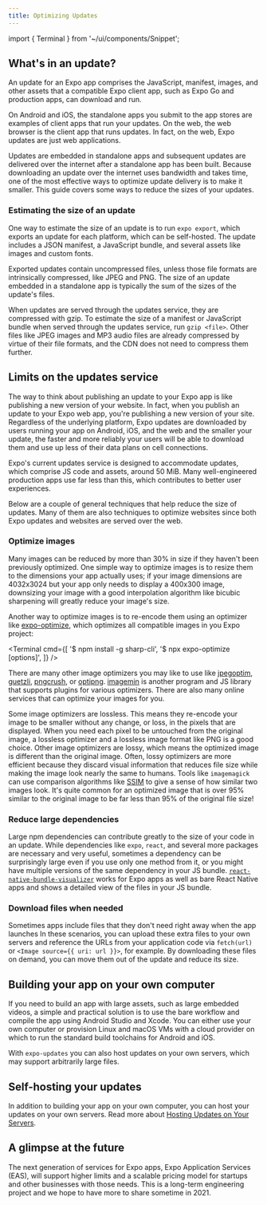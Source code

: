 ```yaml
---
title: Optimizing Updates
---
```


import { Terminal } from '~/ui/components/Snippet';

## What's in an update?

An update for an Expo app comprises the JavaScript, manifest, images, and other assets that a compatible Expo client app, such as Expo Go and production apps, can download and run.

On Android and iOS, the standalone apps you submit to the app stores are examples of client apps that run your updates. On the web, the web browser is the client app that runs updates. In fact, on the web, Expo updates are just web applications.

Updates are embedded in standalone apps and subsequent updates are delivered over the internet after a standalone app has been built. Because downloading an update over the internet uses bandwidth and takes time, one of the most effective ways to optimize update delivery is to make it smaller. This guide covers some ways to reduce the sizes of your updates.

### Estimating the size of an update

One way to estimate the size of an update is to run `expo export`, which exports an update for each platform, which can be self-hosted. The update includes a JSON manifest, a JavaScript bundle, and several assets like images and custom fonts.

Exported updates contain uncompressed files, unless those file formats are intrinsically compressed, like JPEG and PNG. The size of an update embedded in a standalone app is typically the sum of the sizes of the update's files.

When updates are served through the updates service, they are compressed with gzip. To estimate the size of a manifest or JavaScript bundle when served through the updates service, run `gzip <file>`. Other files like JPEG images and MP3 audio files are already compressed by virtue of their file formats, and the CDN does not need to compress them further.

## Limits on the updates service

The way to think about publishing an update to your Expo app is like publishing a new version of your website. In fact, when you publish an update to your Expo web app, you're publishing a new version of your site. Regardless of the underlying platform, Expo updates are downloaded by users running your app on Android, iOS, and the web and the smaller your update, the faster and more reliably your users will be able to download them and use up less of their data plans on cell connections.

Expo's current updates service is designed to accommodate updates, which comprise JS code and assets, around 50 MiB. Many well-engineered production apps use far less than this, which contributes to better user experiences.

Below are a couple of general techniques that help reduce the size of updates. Many of them are also techniques to optimize websites since both Expo updates and websites are served over the web.

### Optimize images

Many images can be reduced by more than 30% in size if they haven't been previously optimized. One simple way to optimize images is to resize them to the dimensions your app actually uses; if your image dimensions are 4032x3024 but your app only needs to display a 400x300 image, downsizing your image with a good interpolation algorithm like bicubic sharpening will greatly reduce your image's size.

Another way to optimize images is to re-encode them using an optimizer like [expo-optimize](https://github.com/expo/expo-cli/tree/main/packages/expo-optimize#-welcome-to-expo-optimize), which optimizes all compatible images in you Expo project:

<Terminal cmd={[
'$ npm install -g sharp-cli',
'$ npx expo-optimize <project-directory> [options]',
]} />

There are many other image optimizers you may like to use like [jpegoptim](https://github.com/tjko/jpegoptim), [guetzli](https://github.com/google/guetzli), [pngcrush](https://pmt.sourceforge.io/pngcrush/), or [optipng](http://optipng.sourceforge.net/). [imagemin](https://github.com/imagemin/imagemin) is another program and JS library that supports plugins for various optimizers. There are also many online services that can optimize your images for you.

Some image optimizers are lossless. This means they re-encode your image to be smaller without any change, or loss, in the pixels that are displayed. When you need each pixel to be untouched from the original image, a lossless optimizer and a lossless image format like PNG is a good choice.
Other image optimizers are lossy, which means the optimized image is different than the original image. Often, lossy optimizers are more efficient because they discard visual information that reduces file size while making the image look nearly the same to humans. Tools like `imagemagick` can use comparison algorithms like [SSIM](https://en.wikipedia.org/wiki/Structural_similarity) to give a sense of how similar two images look. It's quite common for an optimized image that is over 95% similar to the original image to be far less than 95% of the original file size!

### Reduce large dependencies

Large npm dependencies can contribute greatly to the size of your code in an update. While dependencies like `expo`, `react`, and several more packages are necessary and very useful, sometimes a dependency can be surprisingly large even if you use only one method from it, or you might have multiple versions of the same dependency in your JS bundle. [`react-native-bundle-visualizer`](https://github.com/IjzerenHein/react-native-bundle-visualizer) works for Expo apps as well as bare React Native apps and shows a detailed view of the files in your JS bundle.

### Download files when needed

Sometimes apps include files that they don't need right away when the app launches In these scenarios, you can upload these extra files to your own servers and reference the URLs from your application code via `fetch(url)` or `<Image source={{ uri: url }}>`, for example. By downloading these files on demand, you can move them out of the update and reduce its size.

## Building your app on your own computer

If you need to build an app with large assets, such as large embedded videos, a simple and practical solution is to use the bare workflow and compile the app using Android Studio and Xcode. You can either use your own computer or provision Linux and macOS VMs with a cloud provider on which to run the standard build toolchains for Android and iOS.

With `expo-updates` you can also host updates on your own servers, which may support arbitrarily large files.

## Self-hosting your updates

In addition to building your app on your own computer, you can host your updates on your own servers. Read more about [Hosting Updates on Your Servers](/archive/classic-updates/hosting-your-app).

## A glimpse at the future

The next generation of services for Expo apps, Expo Application Services (EAS), will support higher limits and a scalable pricing model for startups and other businesses with those needs. This is a long-term engineering project and we hope to have more to share sometime in 2021.
